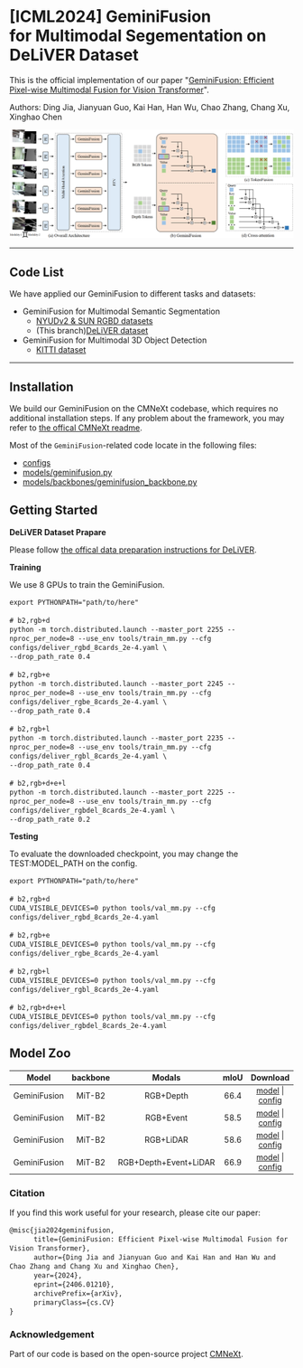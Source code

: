 # [ICML2024] GeminiFusion <br> for Multimodal Segementation on DeLiVER Dataset

This is the official implementation of our paper "[GeminiFusion: Efficient Pixel-wise Multimodal Fusion for Vision Transformer](https://arxiv.org/pdf/2406.01210)".

Authors: Ding Jia, Jianyuan Guo, Kai Han, Han Wu, Chao Zhang, Chang Xu, Xinghao Chen

![geminifusion_framework](figs/geminifusion_framework.png)

----------------------------

## Code List

We have applied our GeminiFusion to different tasks and datasets:

* GeminiFusion for Multimodal Semantic Segmentation
  * [NYUDv2 & SUN RGBD datasets](https://github.com/JiaDingCN/GeminiFusion/tree/main)
  * (This branch)[DeLiVER dataset](https://github.com/JiaDingCN/GeminiFusion/tree/DeLiVER)
* GeminiFusion for Multimodal 3D Object Detection
  * [KITTI dataset](https://github.com/JiaDingCN/GeminiFusion/tree/3d_object_detection_kitti)
----------------

## Installation

We build our GeminiFusion on the CMNeXt codebase, which requires no additional installation steps. If any problem about the framework, you may refer to [the offical CMNeXt readme](./README-DELIVER.md).

Most of the `GeminiFusion`-related code locate in the following files: 
* [configs](configs)
* [models/geminifusion.py](semseg/models/geminifusion.py)
* [models/backbones/geminifusion_backbone.py](semseg/models/backbones/geminifusion_backbone.py)

## Getting Started

**DeLiVER Dataset Prapare**

Please follow [the offical data preparation instructions for DeLiVER](./README-DELIVER.md#data-folder-structure).

**Training**

We use 8 GPUs to train the GeminiFusion.
```shell
export PYTHONPATH="path/to/here"

# b2,rgb+d  
python -m torch.distributed.launch --master_port 2255 --nproc_per_node=8 --use_env tools/train_mm.py --cfg configs/deliver_rgbd_8cards_2e-4.yaml \
--drop_path_rate 0.4

# b2,rgb+e  
python -m torch.distributed.launch --master_port 2245 --nproc_per_node=8 --use_env tools/train_mm.py --cfg configs/deliver_rgbe_8cards_2e-4.yaml \
--drop_path_rate 0.4

# b2,rgb+l  
python -m torch.distributed.launch --master_port 2235 --nproc_per_node=8 --use_env tools/train_mm.py --cfg configs/deliver_rgbl_8cards_2e-4.yaml \
--drop_path_rate 0.4

# b2,rgb+d+e+l  
python -m torch.distributed.launch --master_port 2225 --nproc_per_node=8 --use_env tools/train_mm.py --cfg configs/deliver_rgbdel_8cards_2e-4.yaml \
--drop_path_rate 0.2
```

**Testing**

To evaluate the downloaded checkpoint, you may change the TEST:MODEL_PATH on the config.

```shell
export PYTHONPATH="path/to/here"

# b2,rgb+d  
CUDA_VISIBLE_DEVICES=0 python tools/val_mm.py --cfg configs/deliver_rgbd_8cards_2e-4.yaml 

# b2,rgb+e  
CUDA_VISIBLE_DEVICES=0 python tools/val_mm.py --cfg configs/deliver_rgbe_8cards_2e-4.yaml 

# b2,rgb+l  
CUDA_VISIBLE_DEVICES=0 python tools/val_mm.py --cfg configs/deliver_rgbl_8cards_2e-4.yaml 

# b2,rgb+d+e+l  
CUDA_VISIBLE_DEVICES=0 python tools/val_mm.py --cfg configs/deliver_rgbdel_8cards_2e-4.yaml 
```



## Model Zoo                                           

| Model | backbone|Modals| mIoU | Download |
|:-------:|:--------:|:--------:|:-------:|:-------------------:|
| GeminiFusion | MiT-B2|RGB+Depth| 66.4 |  [model](https://github.com/JiaDingCN/GeminiFusion/releases/download/DeLiVER/geminifusion_b2_deliver_rgbd.pth) &#124; [config](configs/deliver_rgbd_8cards_2e-4.yaml) |
| GeminiFusion | MiT-B2|RGB+Event| 58.5 |  [model]() &#124; [config](configs/deliver_rgbe_8cards_2e-4.yaml) |
| GeminiFusion | MiT-B2|RGB+LiDAR| 58.6 |  [model]() &#124; [config](configs/deliver_rgbl_8cards_2e-4.yaml) |
| GeminiFusion | MiT-B2|RGB+Depth+Event+LiDAR| 66.9 |  [model](https://github.com/JiaDingCN/GeminiFusion/releases/download/DeLiVER/geminifusion_b2_deliver_rgbdel.pth) &#124; [config](configs/deliver_rgbdel_8cards_2e-4.yaml) |


### Citation

If you find this work useful for your research, please cite our paper:

```
@misc{jia2024geminifusion,
      title={GeminiFusion: Efficient Pixel-wise Multimodal Fusion for Vision Transformer}, 
      author={Ding Jia and Jianyuan Guo and Kai Han and Han Wu and Chao Zhang and Chang Xu and Xinghao Chen},
      year={2024},
      eprint={2406.01210},
      archivePrefix={arXiv},
      primaryClass={cs.CV}
}
```


### Acknowledgement
Part of our code is based on the open-source project [CMNeXt](https://github.com/jamycheung/DELIVER).
